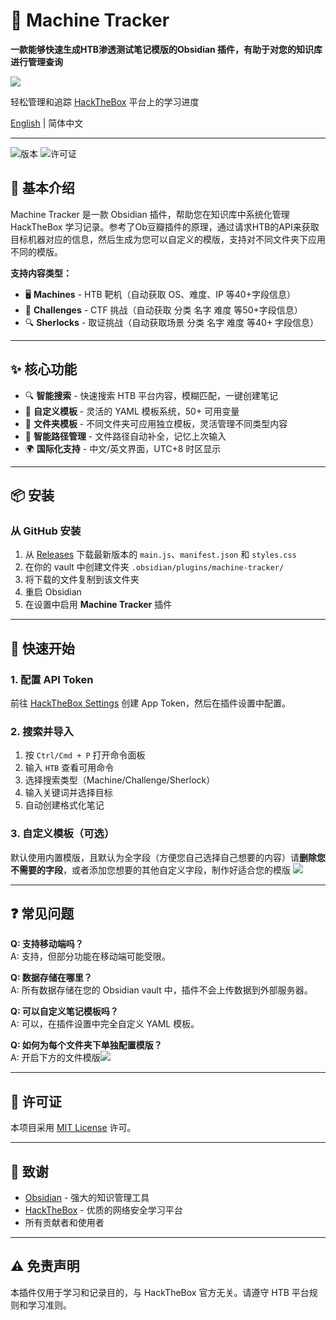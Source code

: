 # 🎯 Machine Tracker

**一款能够快速生成HTB渗透测试笔记模版的Obsidian 插件，有助于对您的知识库进行管理查询**

![](https://yurain.oss-cn-chengdu.aliyuncs.com/ObsidianPixPin_2025-10-07_04-32-33.gif)

轻松管理和追踪 [HackTheBox](https://hackthebox.com) 平台上的学习进度

[English](README.en.md) | 简体中文

---

![版本](https://img.shields.io/badge/version-1.0.0-blue) ![许可证](https://img.shields.io/badge/license-MIT-green)

## 📖 基本介绍

Machine Tracker 是一款 Obsidian 插件，帮助您在知识库中系统化管理 HackTheBox 学习记录。参考了Ob豆瓣插件的原理，通过请求HTB的API来获取目标机器对应的信息，然后生成为您可以自定义的模版，支持对不同文件夹下应用不同的模版。

**支持内容类型：**

- 🖥️ **Machines** - HTB 靶机（自动获取 OS、难度、IP 等40+字段信息）
- 🎯 **Challenges** - CTF 挑战（自动获取 分类 名字 难度 等50+字段信息）
- 🔍 **Sherlocks** - 取证挑战（自动获取场景 分类 名字 难度 等40+ 字段信息）

---

## ✨ 核心功能

- 🔍 **智能搜索** - 快速搜索 HTB 平台内容，模糊匹配，一键创建笔记
- 📝 **自定义模板** - 灵活的 YAML 模板系统，50+ 可用变量
- 📂 **文件夹模板** - 不同文件夹可应用独立模板，灵活管理不同类型内容
- 📁 **智能路径管理** - 文件路径自动补全，记忆上次输入
- 🌍 **国际化支持** - 中文/英文界面，UTC+8 时区显示

---

## 📦 安装

### 从 GitHub 安装

1. 从 [Releases](https://github.com/Ryanu9/Obsidian-Machine-Tracker/releases) 下载最新版本的 `main.js`、`manifest.json` 和 `styles.css`
2. 在你的 vault 中创建文件夹 `.obsidian/plugins/machine-tracker/`
3. 将下载的文件复制到该文件夹
4. 重启 Obsidian
5. 在设置中启用 **Machine Tracker** 插件

---

## 🚀 快速开始

### 1. 配置 API Token

前往 [HackTheBox Settings](https://app.hackthebox.com/profile/settings) 创建 App Token，然后在插件设置中配置。

### 2. 搜索并导入

1. 按 `Ctrl/Cmd + P` 打开命令面板
2. 输入 `HTB` 查看可用命令
3. 选择搜索类型（Machine/Challenge/Sherlock）
4. 输入关键词并选择目标
5. 自动创建格式化笔记

### 3. 自定义模板（可选）

默认使用内置模版，且默认为全字段（方便您自己选择自己想要的内容）请**删除您不需要的字段**，或者添加您想要的其他自定义字段，制作好适合您的模版
![](https://yurain.oss-cn-chengdu.aliyuncs.com/ObsidianPasted%20image%2020251007042205.png)

---

## ❓ 常见问题

**Q: 支持移动端吗？**  
A: 支持，但部分功能在移动端可能受限。

**Q: 数据存储在哪里？**  
A: 所有数据存储在您的 Obsidian vault 中，插件不会上传数据到外部服务器。

**Q: 可以自定义笔记模板吗？**  
A: 可以，在插件设置中完全自定义 YAML 模板。

**Q: 如何为每个文件夹下单独配置模版？**  
A: 开启下方的文件模版![](https://yurain.oss-cn-chengdu.aliyuncs.com/Obsidianimage-20251007042512657.png)

---

## 📄 许可证

本项目采用 [MIT License](LICENSE) 许可。

---

## 🙏 致谢

- [Obsidian](https://obsidian.md/) - 强大的知识管理工具
- [HackTheBox](https://hackthebox.com) - 优质的网络安全学习平台
- 所有贡献者和使用者

---

## ⚠️ 免责声明

本插件仅用于学习和记录目的，与 HackTheBox 官方无关。请遵守 HTB 平台规则和学习准则。